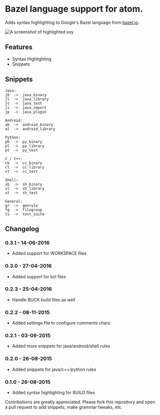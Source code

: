 # Bazel language support for atom.

Adds syntax highlighting to Google's Bazel language from [bazel.io](https://bazel.io).

![A screenshot of highlighted soy](https://raw.githubusercontent.com/ptsurko/language-bazel/master/build-screenshot.png)

## Features
- Syntax Highlighting
- Snippets

## Snippets
```
Java:
jb  ->  java_binary
jl  ->  java_library
jt  ->  java_test
ji  ->  java_import
jp  ->  java_plugin

Android:
ab  ->  android_binary
al  ->  android_library

Python:
pb  ->  py_binary
pl  ->  py_library
pt  ->  py_test

C / C++:
cb  ->  cc_binary
cl  ->  cc_library
ct  ->  cc_test

Shell:
sb  ->  sh_binary
sl  ->  sh_library
st  ->  sh_test

General:
gr  ->  genrule
fg  ->  filegroup
ts  ->  test_suite
```

## Changelog

### 0.3.1 - 14-06-2016
* Added support for WORKSPACE files

### 0.3.0 - 27-04-2016
* Added support for bzl files

### 0.2.3 - 25-04-2016
* Handle BUCK build files as well

### 0.2.2 - 08-11-2015
* Added settings file to configure comments chars

### 0.2.1 - 03-09-2015
* Added more snippets for java/android/shell rules

### 0.2.0 - 26-08-2015
* Added snippets for java/c++/python rules

### 0.1.0 - 26-08-2015
* Added syntax highlighting for BUILD files

Contributions are greatly appreciated. Please fork this repository and open a
pull request to add snippets, make grammar tweaks, etc.
